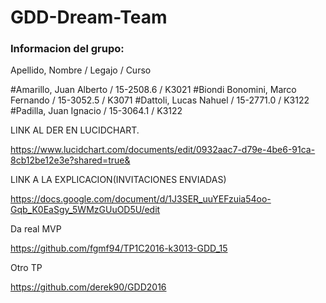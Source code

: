 # GDD-Dream-Team

### Informacion del grupo:
Apellido, Nombre / Legajo / Curso

#Amarillo, Juan Alberto / 15-2508.6 / K3021
#Biondi Bonomini, Marco Fernando / 15-3052.5 / K3071
#Dattoli, Lucas Nahuel / 15-2771.0 / K3122
#Padilla, Juan Ignacio / 15-3064.1 / K3122

LINK AL DER EN LUCIDCHART.

https://www.lucidchart.com/documents/edit/0932aac7-d79e-4be6-91ca-8cb12be12e3e?shared=true&

LINK A LA EXPLICACION(INVITACIONES ENVIADAS)

https://docs.google.com/document/d/1J3SER_uuYEFzuia54oo-Gqb_K0EaSgy_5WMzGUuOD5U/edit

Da real MVP

https://github.com/fgmf94/TP1C2016-k3013-GDD_15

Otro TP

https://github.com/derek90/GDD2016

